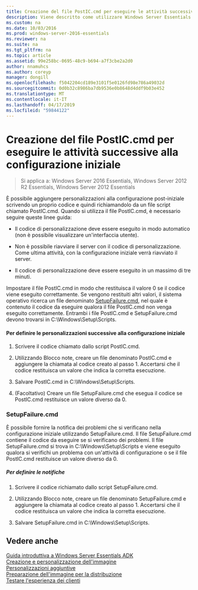 ```yaml
---
title: Creazione del file PostIC.cmd per eseguire le attività successive alla configurazione iniziale
description: Viene descritto come utilizzare Windows Server Essentials
ms.custom: na
ms.date: 10/03/2016
ms.prod: windows-server-2016-essentials
ms.reviewer: na
ms.suite: na
ms.tgt_pltfrm: na
ms.topic: article
ms.assetid: 99e258bc-0695-48c9-b694-a7f3cbe2a2d0
author: nnamuhcs
ms.author: coreyp
manager: dongill
ms.openlocfilehash: f5042204cd189e3101f5e0126fd98e786a49032d
ms.sourcegitcommit: 0d0b32c8986ba7db9536e0b8648d4ddf9b03e452
ms.translationtype: MT
ms.contentlocale: it-IT
ms.lasthandoff: 04/17/2019
ms.locfileid: "59844122"
---
```

# <a name="create-the-posticcmd-file-for-running-post-initial-configuration-tasks"></a>Creazione del file PostIC.cmd per eseguire le attività successive alla configurazione iniziale

>Si applica a: Windows Server 2016 Essentials, Windows Server 2012 R2 Essentials, Windows Server 2012 Essentials

È possibile aggiungere personalizzazioni alla configurazione post-iniziale scrivendo un proprio codice e quindi richiamandolo da un file script chiamato PostIC.cmd. Quando si utilizza il file PostIC.cmd, è necessario seguire queste linee guida:  
  
-   Il codice di personalizzazione deve essere eseguito in modo automatico (non è possibile visualizzare un'interfaccia utente).  
  
-   Non è possibile riavviare il server con il codice di personalizzazione. Come ultima attività, con la configurazione iniziale verrà riavviato il server.  
  
-   Il codice di personalizzazione deve essere eseguito in un massimo di tre minuti.  
  
 Impostare il file PostIC.cmd in modo che restituisca il valore 0 se il codice viene eseguito correttamente. Se vengono restituiti altri valori, il sistema operativo ricerca un file denominato [SetupFailure.cmd](Create-the-PostIC.cmd-File-for-Running-Post-Initial-Configuration-Tasks.md#BKMK_SetupFailure), nel quale è contenuto il codice da eseguire qualora il file PostIC.cmd non venga eseguito correttamente. Entrambi i file PostIC.cmd e SetupFailure.cmd devono trovarsi in C:\Windows\Setup\Scripts.  
  
#### <a name="to-define-post-initial-configuration-customizations"></a>Per definire le personalizzazioni successive alla configurazione iniziale  
  
1.  Scrivere il codice chiamato dallo script PostIC.cmd.  
  
2.  Utilizzando Blocco note, creare un file denominato PostIC.cmd e aggiungere la chiamata al codice creato al passo 1. Accertarsi che il codice restituisca un valore che indica la corretta esecuzione.  
  
3.  Salvare PostIC.cmd in C:\Windows\Setup\Scripts.  
  
4.  (Facoltativo) Creare un file SetupFailure.cmd che esegua il codice se PostIC.cmd restituisce un valore diverso da 0.  
  
###  <a name="BKMK_SetupFailure"></a> SetupFailure.cmd  
 È possibile fornire la notifica dei problemi che si verificano nella configurazione iniziale utilizzando SetupFailure.cmd. Il file SetupFailure.cmd contiene il codice da eseguire se si verificano dei problemi. Il file SetupFailure.cmd si trova in C:\Windows\Setup\Scripts e viene eseguito qualora si verifichi un problema con un'attività di configurazione o se il file PostIC.cmd restituisce un valore diverso da 0.  
  
##### <a name="to-define-notifications"></a>Per definire le notifiche  
  
1.  Scrivere il codice richiamato dallo script SetupFailure.cmd.  
  
2.  Utilizzando Blocco note, creare un file denominato SetupFailure.cmd e aggiungere la chiamata al codice creato al passo 1. Accertarsi che il codice restituisca un valore che indica la corretta esecuzione.  
  
3.  Salvare SetupFailure.cmd in C:\Windows\Setup\Scripts.  
  
## <a name="see-also"></a>Vedere anche  
 [Guida introduttiva a Windows Server Essentials ADK](Getting-Started-with-the-Windows-Server-Essentials-ADK.md)   
 [Creazione e personalizzazione dell'immagine](Creating-and-Customizing-the-Image.md)   
 [Personalizzazioni aggiuntive](Additional-Customizations.md)   
 [Preparazione dell'immagine per la distribuzione](Preparing-the-Image-for-Deployment.md)   
 [Testare l'esperienza dei clienti](Testing-the-Customer-Experience.md)